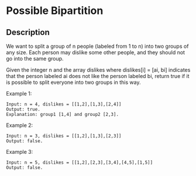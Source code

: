 # Possible Bipartition
## Description

We want to split a group of n people (labeled from 1 to n) into two groups of any size. Each person may dislike some other people, and they should not go into the same group.

Given the integer n and the array dislikes where dislikes[i] = [ai, bi] indicates that the person labeled ai does not like the person labeled bi, return true if it is possible to split everyone into two groups in this way.


Example 1:

```
Input: n = 4, dislikes = [[1,2],[1,3],[2,4]]
Output: true.
Explanation: group1 [1,4] and group2 [2,3].
```

Example 2:

```
Input: n = 3, dislikes = [[1,2],[1,3],[2,3]]
Output: false.
```

Example 3:

```
Input: n = 5, dislikes = [[1,2],[2,3],[3,4],[4,5],[1,5]]
Output: false.
```